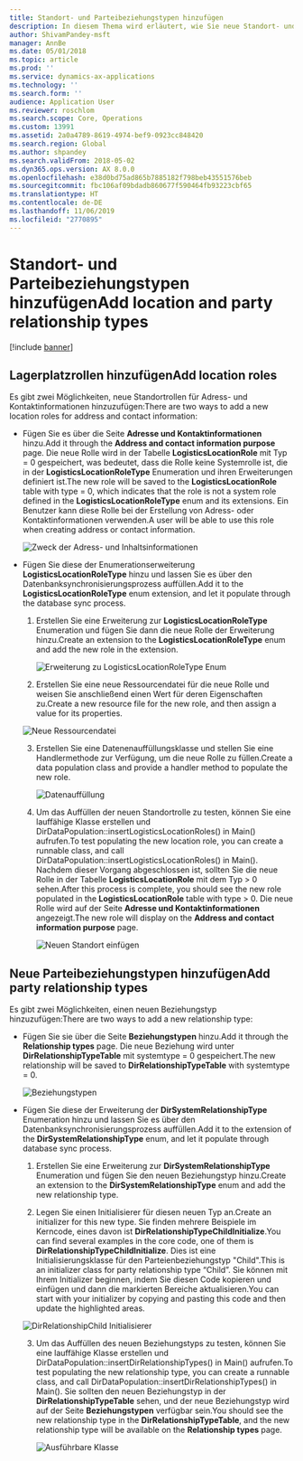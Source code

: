 ```yaml
---
title: Standort- und Parteibeziehungstypen hinzufügen
description: In diesem Thema wird erläutert, wie Sie neue Standort- und Parteibeziehungstypen hinzufügen.
author: ShivamPandey-msft
manager: AnnBe
ms.date: 05/01/2018
ms.topic: article
ms.prod: ''
ms.service: dynamics-ax-applications
ms.technology: ''
ms.search.form: ''
audience: Application User
ms.reviewer: roschlom
ms.search.scope: Core, Operations
ms.custom: 13991
ms.assetid: 2a0a4789-8619-4974-bef9-0923cc848420
ms.search.region: Global
ms.author: shpandey
ms.search.validFrom: 2018-05-02
ms.dyn365.ops.version: AX 8.0.0
ms.openlocfilehash: e38d0bd75ad865b7885182f798beb43551576beb
ms.sourcegitcommit: fbc106af09bdadb860677f590464fb93223cbf65
ms.translationtype: HT
ms.contentlocale: de-DE
ms.lasthandoff: 11/06/2019
ms.locfileid: "2770895"
---
```

# <a name="add-location-and-party-relationship-types"></a><span data-ttu-id="e50da-103">Standort- und Parteibeziehungstypen hinzufügen</span><span class="sxs-lookup"><span data-stu-id="e50da-103">Add location and party relationship types</span></span> 

[!include [banner](../includes/banner.md)]

## <a name="add-location-roles"></a><span data-ttu-id="e50da-104">Lagerplatzrollen hinzufügen</span><span class="sxs-lookup"><span data-stu-id="e50da-104">Add location roles</span></span>

<span data-ttu-id="e50da-105">Es gibt zwei Möglichkeiten, neue Standortrollen für Adress- und Kontaktinformationen hinzuzufügen:</span><span class="sxs-lookup"><span data-stu-id="e50da-105">There are two ways to add a new location roles for address and contact information:</span></span>

-  <span data-ttu-id="e50da-106">Fügen Sie es über die Seite **Adresse und Kontaktinformationen** hinzu.</span><span class="sxs-lookup"><span data-stu-id="e50da-106">Add it through the **Address and contact information purpose** page.</span></span> <span data-ttu-id="e50da-107">Die neue Rolle wird in der Tabelle **LogisticsLocationRole** mit Typ = 0 gespeichert, was bedeutet, dass die Rolle keine Systemrolle ist, die in der **LogisticsLocationRoleType** Enumeration und ihren Erweiterungen definiert ist.</span><span class="sxs-lookup"><span data-stu-id="e50da-107">The new role will be saved to the **LogisticsLocationRole** table with type = 0, which indicates that the role is not a system role defined in the **LogisticsLocationRoleType** enum and its extensions.</span></span> <span data-ttu-id="e50da-108">Ein Benutzer kann diese Rolle bei der Erstellung von Adress- oder Kontaktinformationen verwenden.</span><span class="sxs-lookup"><span data-stu-id="e50da-108">A user will be able to use this role when creating address or contact information.</span></span>

    ![Zweck der Adress- und Inhaltsinformationen](media/Address-Contact.PNG)

-  <span data-ttu-id="e50da-110">Fügen Sie diese der Enumerationserweiterung **LogisticsLocationRoleType** hinzu und lassen Sie es über den Datenbanksynchronisierungsprozess auffüllen.</span><span class="sxs-lookup"><span data-stu-id="e50da-110">Add it to the **LogisticsLocationRoleType** enum extension, and let it populate through the database sync process.</span></span>

    1.  <span data-ttu-id="e50da-111">Erstellen Sie eine Erweiterung zur **LogisticsLocationRoleType** Enumeration und fügen Sie dann die neue Rolle der Erweiterung hinzu.</span><span class="sxs-lookup"><span data-stu-id="e50da-111">Create an extension to the **LogisticsLocationRoleType** enum and add the new role in the extension.</span></span> 
  
        ![Erweiterung zu LogisticsLocationRoleType Enum](media/Logistics.PNG)

    2. <span data-ttu-id="e50da-113">Erstellen Sie eine neue Ressourcendatei für die neue Rolle und weisen Sie anschließend einen Wert für deren Eigenschaften zu.</span><span class="sxs-lookup"><span data-stu-id="e50da-113">Create a new resource file for the new role, and then assign a value for its properties.</span></span>
     
     ![Neue Ressourcendatei](media/Resource.PNG)
        
    3.  <span data-ttu-id="e50da-115">Erstellen Sie eine Datenenauffüllungsklasse und stellen Sie eine Handlermethode zur Verfügung, um die neue Rolle zu füllen.</span><span class="sxs-lookup"><span data-stu-id="e50da-115">Create a data population class and provide a handler method to populate the new role.</span></span> 

        ![Datenauffüllung](media/Dirdata.PNG)

    4.  <span data-ttu-id="e50da-117">Um das Auffüllen der neuen Standortrolle zu testen, können Sie eine lauffähige Klasse erstellen und DirDataPopulation::insertLogisticsLocationRoles() in Main() aufrufen.</span><span class="sxs-lookup"><span data-stu-id="e50da-117">To test populating the new location role, you can create a runnable class, and call DirDataPopulation::insertLogisticsLocationRoles() in Main().</span></span> <span data-ttu-id="e50da-118">Nachdem dieser Vorgang abgeschlossen ist, sollten Sie die neue Rolle in der Tabelle **LogisticsLocationRole** mit dem Typ \> 0 sehen.</span><span class="sxs-lookup"><span data-stu-id="e50da-118">After this process is complete, you should see the new role populated in the **LogisticsLocationRole** table with type \> 0.</span></span> <span data-ttu-id="e50da-119">Die neue Rolle wird auf der Seite **Adresse und Kontaktinformationen** angezeigt.</span><span class="sxs-lookup"><span data-stu-id="e50da-119">The new role will display on the **Address and contact information purpose** page.</span></span>

        ![Neuen Standort einfügen](media/InsertNewLocation.PNG)

## <a name="add-party-relationship-types"></a><span data-ttu-id="e50da-121">Neue Parteibeziehungstypen hinzufügen</span><span class="sxs-lookup"><span data-stu-id="e50da-121">Add party relationship types</span></span> 

<span data-ttu-id="e50da-122">Es gibt zwei Möglichkeiten, einen neuen Beziehungstyp hinzuzufügen:</span><span class="sxs-lookup"><span data-stu-id="e50da-122">There are two ways to add a new relationship type:</span></span>

-   <span data-ttu-id="e50da-123">Fügen Sie sie über die Seite **Beziehungstypen** hinzu.</span><span class="sxs-lookup"><span data-stu-id="e50da-123">Add it through the **Relationship types** page.</span></span> <span data-ttu-id="e50da-124">Die neue Beziehung wird unter **DirRelationshipTypeTable** mit systemtype = 0 gespeichert.</span><span class="sxs-lookup"><span data-stu-id="e50da-124">The new relationship will be saved to **DirRelationshipTypeTable** with systemtype = 0.</span></span>

    ![Beziehungstypen](media/Relationship.PNG)

-  <span data-ttu-id="e50da-126">Fügen Sie diese der Erweiterung der **DirSystemRelationshipType** Enumeration hinzu und lassen Sie es über den Datenbanksynchronisierungsprozess auffüllen.</span><span class="sxs-lookup"><span data-stu-id="e50da-126">Add it to the extension of the **DirSystemRelationshipType** enum, and let it populate through database sync process.</span></span>

    1.  <span data-ttu-id="e50da-127">Erstellen Sie eine Erweiterung zur **DirSystemRelationshipType** Enumeration und fügen Sie den neuen Beziehungstyp hinzu.</span><span class="sxs-lookup"><span data-stu-id="e50da-127">Create an extension to the **DirSystemRelationshipType** enum and add the new relationship type.</span></span>

    2. <span data-ttu-id="e50da-128">Legen Sie einen Initialisierer für diesen neuen Typ an.</span><span class="sxs-lookup"><span data-stu-id="e50da-128">Create an initializer for this new type.</span></span> <span data-ttu-id="e50da-129">Sie finden mehrere Beispiele im Kerncode, eines davon ist  **DirRelationshipTypeChildInitialize**.</span><span class="sxs-lookup"><span data-stu-id="e50da-129">You can find several examples in the core code, one of them is  **DirRelationshipTypeChildInitialize**.</span></span> <span data-ttu-id="e50da-130">Dies ist eine Initialisierungsklasse für den Parteienbeziehungstyp "Child".</span><span class="sxs-lookup"><span data-stu-id="e50da-130">This is an initializer class for party relationship type “Child”.</span></span> <span data-ttu-id="e50da-131">Sie können mit Ihrem Initializer beginnen, indem Sie diesen Code kopieren und einfügen und dann die markierten Bereiche aktualisieren.</span><span class="sxs-lookup"><span data-stu-id="e50da-131">You can start with your initializer by copying and pasting this code and then update the highlighted areas.</span></span>
    
    ![DirRelationshipChild Initialisierer](media/DirRelationship.PNG)

    3.  <span data-ttu-id="e50da-133">Um das Auffüllen des neuen Beziehungstyps zu testen, können Sie eine lauffähige Klasse erstellen und DirDataPopulation::insertDirRelationshipTypes() in Main() aufrufen.</span><span class="sxs-lookup"><span data-stu-id="e50da-133">To test populating the new relationship type, you can create a runnable class, and call DirDataPopulation::insertDirRelationshipTypes() in Main().</span></span> <span data-ttu-id="e50da-134">Sie sollten den neuen Beziehungstyp in der **DirRelationshipTypeTable** sehen, und der neue Beziehungstyp wird auf der Seite **Beziehungstypen** verfügbar sein.</span><span class="sxs-lookup"><span data-stu-id="e50da-134">You should see the new relationship type in the **DirRelationshipTypeTable**, and the new relationship type will be available on the **Relationship types** page.</span></span>

        ![Ausführbare Klasse](media/Runnable.PNG)
